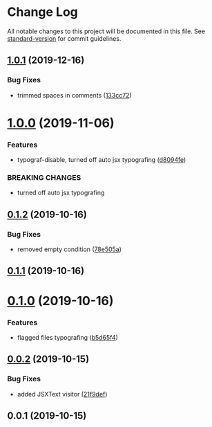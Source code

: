 # Change Log

All notable changes to this project will be documented in this file. See [standard-version](https://github.com/conventional-changelog/standard-version) for commit guidelines.

## [1.0.1](https://github.com/borispinus/babel-plugin-typograf/compare/v1.0.0...v1.0.1) (2019-12-16)


### Bug Fixes

* trimmed spaces in comments ([133cc72](https://github.com/borispinus/babel-plugin-typograf/commit/133cc728cf67b33c409c50cc42b7d21fa32da7e4))



# [1.0.0](https://github.com/borispinus/babel-plugin-typograf/compare/v0.1.2...v1.0.0) (2019-11-06)


### Features

* typograf-disable, turned off auto jsx typografing ([d8094fe](https://github.com/borispinus/babel-plugin-typograf/commit/d8094fee74032c335629a9e687ecacd6b9a339b9))


### BREAKING CHANGES

* turned off auto jsx typografing



## [0.1.2](https://github.com/borispinus/babel-plugin-typograf/compare/v0.1.1...v0.1.2) (2019-10-16)


### Bug Fixes

* removed empty condition ([78e505a](https://github.com/borispinus/babel-plugin-typograf/commit/78e505ace23ed01d8ce8747bbaaf7fab9889ece1))



## [0.1.1](https://github.com/borispinus/babel-plugin-typograf/compare/v0.1.0...v0.1.1) (2019-10-16)



# [0.1.0](https://github.com/borispinus/babel-plugin-typograf/compare/v0.0.2...v0.1.0) (2019-10-16)


### Features

* flagged files typografing ([b5d65f4](https://github.com/borispinus/babel-plugin-typograf/commit/b5d65f4c8e8721da20b2f1fd74badb498c83b72b))



## [0.0.2](https://github.com/borispinus/babel-plugin-typograf/compare/v0.0.1...v0.0.2) (2019-10-15)


### Bug Fixes

* added JSXText visitor ([21f9def](https://github.com/borispinus/babel-plugin-typograf/commit/21f9deff87b2439d008b7610c24ea2a3952b72f1))



## 0.0.1 (2019-10-15)
